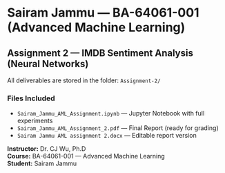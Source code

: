 # Sairam Jammu — BA-64061-001 (Advanced Machine Learning)

## Assignment 2 — IMDB Sentiment Analysis (Neural Networks)

All deliverables are stored in the folder: `Assignment-2/`

### Files Included
- `Sairam_Jammu_AML_Assignment.ipynb` — Jupyter Notebook with full experiments  
- `Sairam_Jammu_AML_Assignment_2.pdf` — Final Report (ready for grading)  
- `Sairam Jammu AML assignment 2.docx` — Editable report version  


**Instructor:** Dr. CJ Wu, Ph.D  
**Course:** BA-64061-001 — Advanced Machine Learning  
**Student:** Sairam Jammu

